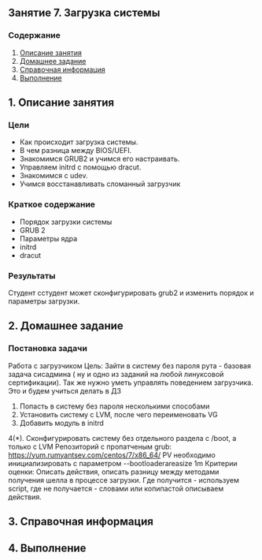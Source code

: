 ## Занятие 7. Загрузка системы  
### Содержание
1. [Описание занятия](#description)  
2. [Домашнее задание](#homework)  
3. [Справочная информация](#info)  
4. [Выполнение](#exec)  
      

## 1. Описание занятия <a name="description"></a>
### Цели
- Как происходит загрузка системы.  
- В чем разница между BIOS/UEFI.  
- Знакомимся GRUB2 и учимся его настраивать.  
- Управляем initrd с помощью dracut.  
- Знакомимся с udev.  
- Учимся восстанавливать сломанный загрузчик 

### Краткое содержание    
- Порядок загрузки системы  
- GRUB 2  
- Параметры ядра  
- initrd  
- dracut  

### Результаты  
Студент сстудент может сконфигурировать grub2 и изменить порядок и параметры загрузки.

## 2. Домашнее задание  <a name="homework"></a>
### Постановка задачи  
Работа с загрузчиком
Цель: Зайти в систему без пароля рута - базовая задача сисадмина ( ну и одно из заданий на любой линуксовой сертификации). Так же нужно уметь управлять поведением загрузчика. Это и будем учиться делать в ДЗ
1. Попасть в систему без пароля несколькими способами
2. Установить систему с LVM, после чего переименовать VG
3. Добавить модуль в initrd

4(*). Сконфигурировать систему без отдельного раздела с /boot, а только с LVM
Репозиторий с пропатченым grub: https://yum.rumyantsev.com/centos/7/x86_64/
PV необходимо инициализировать с параметром --bootloaderareasize 1m
Критерии оценки: Описать действия, описать разницу между методами получения шелла в процессе загрузки.
Где получится - используем script, где не получается - словами или копипастой описываем действия. 


## 3. Справочная информация <a name="info"></a>  

## 4. Выполнение <a name="exec"></a>  
